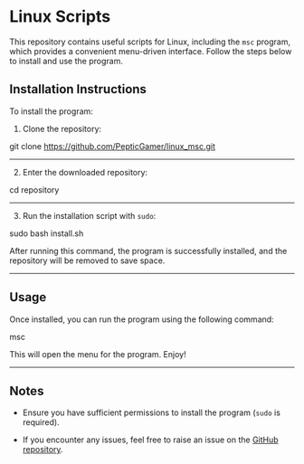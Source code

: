 # Linux Scripts

This repository contains useful scripts for Linux, including the `msc` program, which provides a convenient menu-driven interface. Follow the steps below to install and use the program.

## Installation Instructions

To install the program:

1. Clone the repository:

  git clone https://github.com/PepticGamer/linux_msc.git

----------------------------------------------------------------------

2. Enter the downloaded repository:

  cd repository

----------------------------------------------------------------------

3. Run the installation script with `sudo`:

  sudo bash install.sh

  After running this command, the program is successfully installed, and the repository will be removed to save space.

----------------------------------------------------------------------

## Usage

Once installed, you can run the program using the following command:

  msc

This will open the menu for the program. Enjoy!

----------------------------------------------------------------------

## Notes

- Ensure you have sufficient permissions to install the program (`sudo` is required).

- If you encounter any issues, feel free to raise an issue on the [GitHub repository](https://github.com/PepticGamer/linux_msc).

